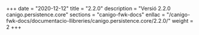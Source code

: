 +++
date        = "2020-12-12"
title       = "2.2.0"
description = "Versió 2.2.0 canigo.persistence.core"
sections    = "canigo-fwk-docs"
enllac		= "/canigo-fwk-docs/documentacio-llibreries/canigo.persistence.core/2.2.0/"
weight		= 2
+++

